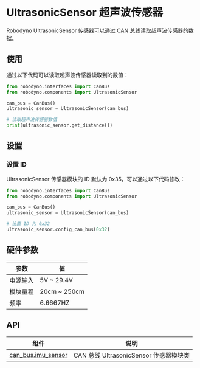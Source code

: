 # UltrasonicSensor 超声波传感器

Robodyno UltrasonicSensor 传感器可以通过 CAN 总线读取超声波传感器的数据。

## 使用

通过以下代码可以读取超声波传感器读取到的数值：

```python
from robodyno.interfaces import CanBus
from robodyno.components import UltrasonicSensor

can_bus = CanBus()
ultrasonic_sensor = UltrasonicSensor(can_bus)

# 读取超声波传感器数值
print(ultrasonic_sensor.get_distance())
```

## 设置

### 设置 ID

UltrasonicSensor 传感器模块的 ID 默认为 0x35，可以通过以下代码修改：

```python
from robodyno.interfaces import CanBus
from robodyno.components import UltrasonicSensor

can_bus = CanBus()
ultrasonic_sensor = UltrasonicSensor(can_bus)

# 设置 ID 为 0x32
ultrasonic_sensor.config_can_bus(0x32)
```


## 硬件参数

| 参数       | 值                         |
| ---------- | --------------------------|
| 电源输入    | 5V ~ 29.4V                 |
| 模块量程    | 20cm ~ 250cm               |
| 频率       | 6.6667HZ                    |

## API

| 组件                                                                    | 说明                      |
| ----------------------------------------------------------------------- | ------------------------- |
| [can_bus.imu_sensor](../../../references/components/can_bus/ultrasonic_sensor) | CAN 总线 UltrasonicSensor 传感器模块类 |
